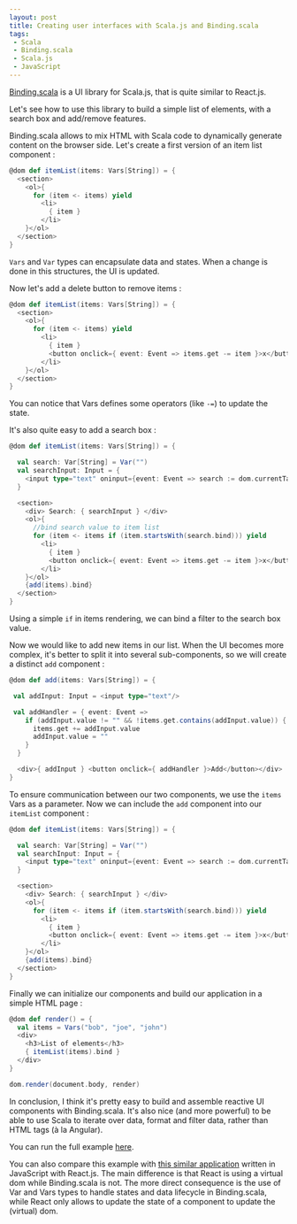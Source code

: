 ```yaml
---
layout: post
title: Creating user interfaces with Scala.js and Binding.scala
tags:
 - Scala
 - Binding.scala
 - Scala.js
 - JavaScript
---
```


[Binding.scala](https://github.com/ThoughtWorksInc/Binding.scala) is a UI library for Scala.js, that is quite similar to React.js.

Let's see how to use this library to build a simple list of elements, with a search box and add/remove features.

Binding.scala allows to mix HTML with Scala code to dynamically generate content on the browser side. Let's create a first version of an item list component :

```scala
@dom def itemList(items: Vars[String]) = {
  <section>
    <ol>{
      for (item <- items) yield
        <li>
          { item }         
        </li>
    }</ol>
  </section>
}
```

`Vars` and `Var` types can encapsulate data and states. When a change is done in this structures, the UI is updated.

Now let's add a delete button to remove items :

```scala
@dom def itemList(items: Vars[String]) = {
  <section>
    <ol>{
      for (item <- items) yield
        <li>
          { item }         
          <button onclick={ event: Event => items.get -= item }>x</button>
        </li>
    }</ol>
  </section>
}
```

You can notice that Vars defines some operators (like `-=`) to update the state.

It's also quite easy to add a search box :

```scala
@dom def itemList(items: Vars[String]) = {

  val search: Var[String] = Var("")
  val searchInput: Input = {
    <input type="text" oninput={event: Event => search := dom.currentTarget[Input].value}/>
  }

  <section>
    <div> Search: { searchInput } </div>
    <ol>{
      //bind search value to item list
      for (item <- items if (item.startsWith(search.bind))) yield
        <li>
          { item }
          <button onclick={ event: Event => items.get -= item }>x</button>
        </li>
    }</ol>
    {add(items).bind}
  </section>
}
```

Using a simple `if` in items rendering, we can bind a filter to the search box value.

Now we would like to add new items in our list. When the UI becomes more complex, it's better to split it into several sub-components, so we will create a distinct `add` component :

```scala
@dom def add(items: Vars[String]) = {

 val addInput: Input = <input type="text"/>

 val addHandler = { event: Event =>
    if (addInput.value != "" && !items.get.contains(addInput.value)) {
      items.get += addInput.value
      addInput.value = ""
    }
  }

  <div>{ addInput } <button onclick={ addHandler }>Add</button></div>
}
```

To ensure communication between our two components, we use the `items` Vars as a parameter.
Now we can include the `add` component into our `itemList` component :

```scala
@dom def itemList(items: Vars[String]) = {

  val search: Var[String] = Var("")
  val searchInput: Input = {
    <input type="text" oninput={event: Event => search := dom.currentTarget[Input].value}/>
  }

  <section>
    <div> Search: { searchInput } </div>
    <ol>{
      for (item <- items if (item.startsWith(search.bind))) yield
        <li>
          { item }
          <button onclick={ event: Event => items.get -= item }>x</button>
        </li>
    }</ol>
    {add(items).bind}
  </section>
}
```

Finally we can initialize our components and build our application in a simple HTML page :

```scala
@dom def render() = {
  val items = Vars("bob", "joe", "john")
  <div>
    <h3>List of elements</h3>
    { itemList(items).bind }
  </div>
}

dom.render(document.body, render)
```

In conclusion, I think it's pretty easy to build and assemble reactive UI components with Binding.scala. It's also nice (and more powerful) to be able to use Scala to iterate over data, format and filter data, rather than HTML tags (à la Angular).

You can run the full example [here](https://scalafiddle.io/sf/9f4Tp47/1).

You can also compare this example with [this similar application](https://codepen.io/loicd/pen/RKJryq) written in JavaScript with React.js. The main difference is that React is using a virtual dom while Binding.scala is not.
The more direct consequence is the use of Var and Vars types to handle states and data lifecycle in Binding.scala, while React only allows to update the state of a component to update the (virtual) dom.
